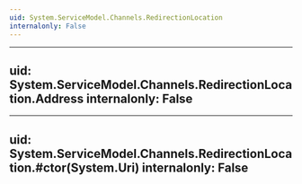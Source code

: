 ```yaml
---
uid: System.ServiceModel.Channels.RedirectionLocation
internalonly: False
---
```


---
uid: System.ServiceModel.Channels.RedirectionLocation.Address
internalonly: False
---

---
uid: System.ServiceModel.Channels.RedirectionLocation.#ctor(System.Uri)
internalonly: False
---
